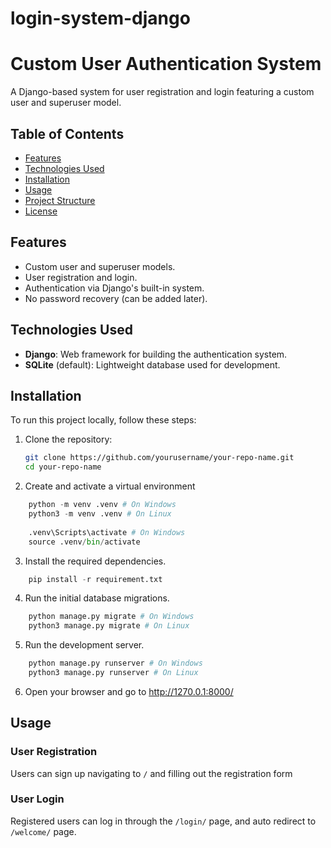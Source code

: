 # login-system-django

# Custom User Authentication System

A Django-based system for user registration and login featuring a custom user and superuser model.

## Table of Contents

- [Features](#features)
- [Technologies Used](#technologies-used)
- [Installation](#installation)
- [Usage](#usage)
- [Project Structure](#project-structure)
- [License](#license)

## Features

- Custom user and superuser models.
- User registration and login.
- Authentication via Django's built-in system.
- No password recovery (can be added later).
  
## Technologies Used

- **Django**: Web framework for building the authentication system.
- **SQLite** (default): Lightweight database used for development.

## Installation

To run this project locally, follow these steps:

1. Clone the repository:
   ```bash
   git clone https://github.com/yourusername/your-repo-name.git
   cd your-repo-name

2. Create and activate a virtual environment

```python
    python -m venv .venv # On Windows
    python3 -m venv .venv # On Linux
    
    .venv\Scripts\activate # On Windows
    source .venv/bin/activate
```

3. Install the required dependencies.

```python
    pip install -r requirement.txt
```
4. Run the initial database migrations.

```python
    python manage.py migrate # On Windows
    python3 manage.py migrate # On Linux
```

5. Run the development server.

```python
    python manage.py runserver # On Windows
    python3 manage.py runserver # On Linux
```

6. Open your browser and go to http://1270.0.1:8000/

## Usage

### User Registration
Users can sign up navigating to ```/``` and filling out the registration form

### User Login
Registered users can log in through the ```/login/``` page, and auto redirect to ```/welcome/``` page.

